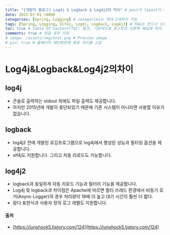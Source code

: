 ```yaml
---
title: "[개발자 블로그] Log4j & Logback & Log4j2의 차이" # post의 layout이 기본적으로 post로 설정되어있어서 Front Matter에 따로 layout변수를 만들어 주지 않아도 됨
date: 2021-07-01 +0800
categories: [Spring, Logging] # categories는 최대 2개까지 가능
tags: [Spring, Logging, Slf4j, Log4j, Logback, Log4j2] # TAG는 반드시 소문자로 이루어져야함, 0~무한개까지 지정 가능
toc: true # Table Of Content(TOC) 옵션, 기본적으로 포스트의 오른쪽 패널에 위치
comments: true # 댓글 유무 지정
# image: /assets/img/test.png # Preview image
# pin: true # 홈페이지 메인화면에 특정 게시물 고정
---
```


# Log4j&Logback&Log4j2의차이
## log4j
- 콘솔로 출력하는 stdout 외에도 파일 출력도 제공합니다. 
- 하지만 2015년에 개발이 중단되었기 때문에 기존 시스템이 아니라면 사용할 이유가 없습니다.

## logback
- log4j2 전에 개발된 로깅프로그램으로 log4j에서 향상된 성능과 필터링 옵션을 제공합니다. 
- slf4j도 지원합니다. 그리고 자동 리로드도 가능합니다.

## log4j2
- logback과 동일하게 자동 리로드 기능과 필터리 기능을 제공합니다. 
- Log4j 및 logback과 차이점은 Apache에 따르면 멀티 쓰레드 환경에서 비동기 로거(Async Logger)의 경우 처리량이 18배 더 높고 대기 시간이 훨씬 더 짧다.
- 람다 표현식과 사용자 정의 로그 레벨도 지원합니다.

#### 출처
- [https://junshock5.tistory.com/124](https://junshock5.tistory.com/124)